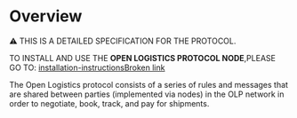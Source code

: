 # Overview

⚠️ THIS IS A DETAILED SPECIFICATION FOR THE PROTOCOL.

TO INSTALL AND USE THE **OPEN LOGISTICS PROTOCOL NODE**,PLEASE GO TO: [installation-instructions](../installation-instructions/ "mention")[Broken link](broken-reference "mention")

The Open Logistics protocol consists of a series of rules and messages that are shared between parties (implemented via nodes) in the OLP network in order to negotiate, book, track, and pay for shipments.

